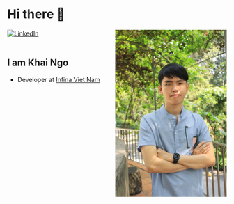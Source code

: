 # Hi there 👋

<div align="left">
  
  <a href="https://www.linkedin.com/in/ngo-khai-5b1b181b6/">
    <img
      src="https://img.shields.io/static/v1?logo=linkedin&style=flat-square&color=0072b1&label=LinkedIn&message=%E2%98%86"
      alt="LinkedIn"
    />
  </a>

  <a target="_blank">
    <img
      width="256"
      align="right"
      src="https://github.com/khai2k/khai2k/blob/main/avatar.jpg?raw=true"
    />
  </a>
</div>

<br />

## I am Khai Ngo
- Developer at [Infina Viet Nam](https://infina.vn)
